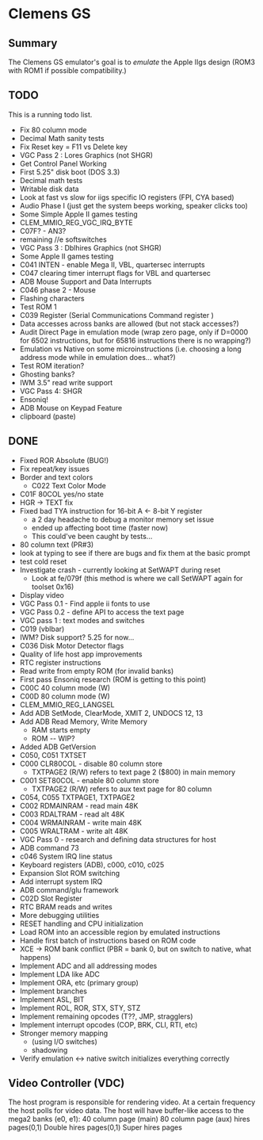 # Clemens GS

## Summary

The Clemens GS emulator's goal is to *emulate* the Apple IIgs design (ROM3
with ROM1 if possible compatibility.)


## TODO

This is a running todo list.

* Fix 80 column mode
* Decimal Math sanity tests
* Fix Reset key = F11 vs Delete key
* VGC Pass 2 : Lores Graphics (not SHGR)
* Get Control Panel Working
* First 5.25" disk boot (DOS 3.3)
* Decimal math tests
* Writable disk data
* Look at fast vs slow for iigs specific IO registers (FPI, CYA based)
* Audio Phase I (just get the system beeps working, speaker clicks too)
* Some Simple Apple II games testing
* CLEM_MMIO_REG_VGC_IRQ_BYTE
* C07F? - AN3?
* remaining //e softswitches
* VGC Pass 3 : Dblhires Graphics (not SHGR)
* Some Apple II games testing
* C041 INTEN - enable Mega II, VBL, quartersec interrupts
* C047 clearing timer interrupt flags for VBL and quartersec
* ADB Mouse Support and Data Interrupts
* C046 phase 2 - Mouse
* Flashing characters
* Test ROM 1
* C039 Register (Serial Communications Command register )
* Data accesses across banks are allowed (but not stack accesses?)
* Audit Direct Page in emulation mode (wrap zero page, only if D=0000 for 6502
  instructions, but for 65816 instructions there is no wrapping?)
* Emulation vs Native on some microinstructions (i.e. choosing a long address mode while in emulation does... what?)
* Test ROM iteration?
* Ghosting banks?
* IWM 3.5" read write support
* VGC Pass 4: SHGR
* Ensoniq!
* ADB Mouse on Keypad Feature
* clipboard (paste)


## DONE

* Fixed ROR Absolute (BUG!)
* Fix repeat/key issues
* Border and text colors
  * C022 Text Color Mode
* C01F 80COL yes/no state
* HGR -> TEXT fix
* Fixed bad TYA instruction for 16-bit A <- 8-bit Y register
  * a 2 day headache to debug a monitor memory set issue
  * ended up affecting boot time (faster now)
  * This could've been caught by tests...
* 80 column text (PR#3)
* look at typing to see if there are bugs and fix them at the basic prompt
* test cold reset
* Investigate crash - currently looking at SetWAPT during reset
  * Look at fe/079f (this method is where we call SetWAPT again for toolset 0x16)
* Display video
* VGC Pass 0.1 - Find apple ii fonts to use
* VGC Pass 0.2 - define API to access the text page
* VGC pass 1 : text modes and switches
* C019 (vblbar)
* IWM? Disk support? 5.25 for now...
* C036 Disk Motor Detector flags
* Quality of life host app improvements
* RTC register instructions
* Read write from empty ROM (for invalid banks)
* First pass Ensoniq research (ROM is getting to this point)
* C00C 40 column mode (W)
* C00D 80 column mode (W)
* CLEM_MMIO_REG_LANGSEL
* Add ADB SetMode, ClearMode, XMIT 2, UNDOCS 12, 13
* Add ADB Read Memory, Write Memory
  * RAM starts empty
  * ROM -- WIP?
* Added ADB GetVersion
* C050, C051 TXTSET
* C000 CLR80COL - disable 80 column store
  * TXTPAGE2 (R/W) refers to text page 2 ($800) in main memory
* C001 SET80COL - enable 80 column store
  * TXTPAGE2 (R/W) refers to aux text page for 80 column
* C054, C055 TXTPAGE1, TXTPAGE2
* C002 RDMAINRAM - read main 48K
* C003 RDALTRAM - read alt 48K
* C004 WRMAINRAM - write main 48K
* C005 WRALTRAM - write alt 48K
* VGC Pass 0 - research and defining data structures for host
* ADB command 73
* c046 System IRQ line status
* Keyboard registers (ADB), c000, c010, c025
* Expansion Slot ROM switching
* Add interrupt system IRQ
* ADB command/glu framework
* C02D Slot Register
* RTC BRAM reads and writes
* More debugging utilities
* RESET handling and CPU initialization
* Load ROM into an accessible region by emulated instructions
* Handle first batch of instructions based on ROM code
* XCE -> ROM bank conflict (PBR = bank 0, but on switch to native, what happens)
* Implement ADC and all addressing modes
* Implement LDA like ADC
* Implement ORA, etc (primary group)
* Implement branches
* Implement ASL, BIT
* Implement ROL, ROR, STX, STY, STZ
* Implement remaining opcodes (T??, JMP, stragglers)
* Implement interrupt opcodes (COP, BRK, CLI, RTI, etc)
* Stronger memory mapping
  * (using I/O switches)
  * shadowing
* Verify emulation <-> native switch initializes everything correctly


## Video Controller (VDC)

The host program is responsible for rendering video.  At a certain frequency
the host polls for video data.   The host will have buffer-like access to the
mega2 banks (e0, e1):
  40 column page (main)
  80 column page (aux)
  hires pages(0,1)
  Double hires pages(0,1)
  Super hires pages
